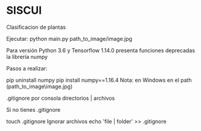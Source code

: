 # SISCUI
Clasificacion de plantas


Ejecutar: python main.py path_to_image/image.jpg

Para versión Python 3.6 y Tensorflow 1.14.0 presenta funciones deprecadas la librería numpy

Pasos a realizar:

pip uninstall numpy
pip install numpy==1.16.4
Nota: en Windows en el path (path_to_image\image.jpg)

.gitignore por consola directorios | archivos

Si no tienes .gitignore

touch .gitignore Ignorar archivos
echo 'file | folder' >> .gitignore
